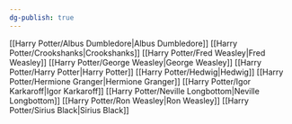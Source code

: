 ```yaml
---
dg-publish: true
---
```

[[Harry Potter/Albus Dumbledore\|Albus Dumbledore]]
[[Harry Potter/Crookshanks\|Crookshanks]]
[[Harry Potter/Fred Weasley\|Fred Weasley]]
[[Harry Potter/George Weasley\|George Weasley]]
[[Harry Potter/Harry Potter\|Harry Potter]]
[[Harry Potter/Hedwig\|Hedwig]]
[[Harry Potter/Hermione Granger\|Hermione Granger]]
[[Harry Potter/Igor Karkaroff\|Igor Karkaroff]]
[[Harry Potter/Neville Longbottom\|Neville Longbottom]]
[[Harry Potter/Ron Weasley\|Ron Weasley]]
[[Harry Potter/Sirius Black\|Sirius Black]]
